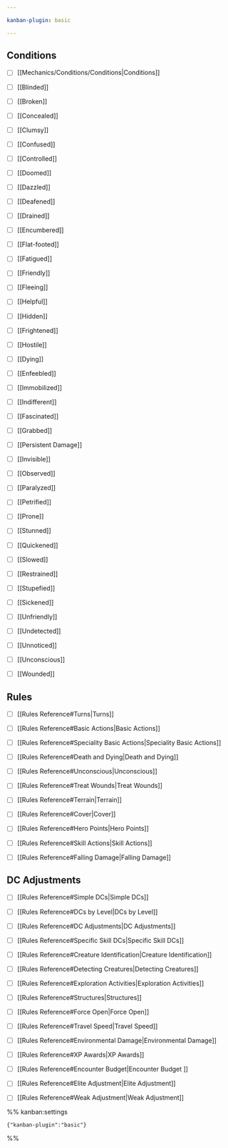 ```yaml
---

kanban-plugin: basic

---
```


## Conditions

- [ ] [[Mechanics/Conditions/Conditions|Conditions]]
- [ ] [[Blinded]]
- [ ] [[Broken]]
- [ ] [[Concealed]]
- [ ] [[Clumsy]]
- [ ] [[Confused]]
- [ ] [[Controlled]]
- [ ] [[Doomed]]
- [ ] [[Dazzled]]
- [ ] [[Deafened]]
- [ ] [[Drained]]
- [ ] [[Encumbered]]
- [ ] [[Flat-footed]]
- [ ] [[Fatigued]]
- [ ] [[Friendly]]
- [ ] [[Fleeing]]
- [ ] [[Helpful]]
- [ ] [[Hidden]]
- [ ] [[Frightened]]
- [ ] [[Hostile]]
- [ ] [[Dying]]
- [ ] [[Enfeebled]]
- [ ] [[Immobilized]]
- [ ] [[Indifferent]]
- [ ] [[Fascinated]]
- [ ] [[Grabbed]]
- [ ] [[Persistent Damage]]
- [ ] [[Invisible]]
- [ ] [[Observed]]
- [ ] [[Paralyzed]]
- [ ] [[Petrified]]
- [ ] [[Prone]]
- [ ] [[Stunned]]
- [ ] [[Quickened]]
- [ ] [[Slowed]]
- [ ] [[Restrained]]
- [ ] [[Stupefied]]
- [ ] [[Sickened]]
- [ ] [[Unfriendly]]
- [ ] [[Undetected]]
- [ ] [[Unnoticed]]
- [ ] [[Unconscious]]
- [ ] [[Wounded]]


## Rules

- [ ] [[Rules Reference#Turns|Turns]]
- [ ] [[Rules Reference#Basic Actions|Basic Actions]]
- [ ] [[Rules Reference#Speciality Basic Actions|Speciality Basic Actions]]
- [ ] [[Rules Reference#Death and Dying|Death and Dying]]
- [ ] [[Rules Reference#Unconscious|Unconscious]]
- [ ] [[Rules Reference#Treat Wounds|Treat Wounds]]
- [ ] [[Rules Reference#Terrain|Terrain]]
- [ ] [[Rules Reference#Cover|Cover]]
- [ ] [[Rules Reference#Hero Points|Hero Points]]
- [ ] [[Rules Reference#Skill Actions|Skill Actions]]
- [ ] [[Rules Reference#Falling Damage|Falling Damage]]


## DC Adjustments

- [ ] [[Rules Reference#Simple DCs|Simple DCs]]
- [ ] [[Rules Reference#DCs by Level|DCs by Level]]
- [ ] [[Rules Reference#DC Adjustments|DC Adjustments]]
- [ ] [[Rules Reference#Specific Skill DCs|Specific Skill DCs]]
- [ ] [[Rules Reference#Creature Identification|Creature Identification]]
- [ ] [[Rules Reference#Detecting Creatures|Detecting Creatures]]
- [ ] [[Rules Reference#Exploration Activities|Exploration Activities]]
- [ ] [[Rules Reference#Structures|Structures]]
- [ ] [[Rules Reference#Force Open|Force Open]]
- [ ] [[Rules Reference#Travel Speed|Travel Speed]]
- [ ] [[Rules Reference#Environmental Damage|Environmental Damage]]
- [ ] [[Rules Reference#XP Awards|XP Awards]]
- [ ] [[Rules Reference#Encounter Budget|Encounter Budget ]]
- [ ] [[Rules Reference#Elite Adjustment|Elite Adjustment]]
- [ ] [[Rules Reference#Weak Adjustment|Weak Adjustment]]




%% kanban:settings
```
{"kanban-plugin":"basic"}
```
%%